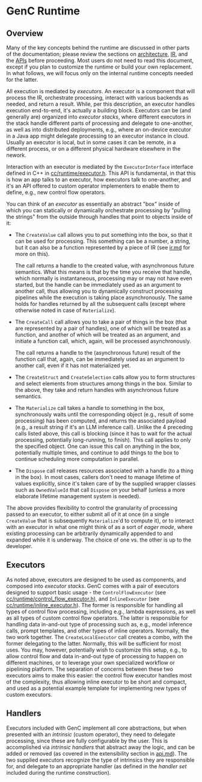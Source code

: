 # GenC Runtime

## Overview

Many of the key concepts behind the runtime are discussed in other parts of the
documentation; please review the sections on [architecture](architecture.md),
[IR](ir.md), and the [APIs](api.md) before proceeding. Most users do not need to
read this document, except if you plan to customize the runtime or build your
own replacement. In what follows, we will focus only on the internal runtime
concepts needed for the latter.

All execution is mediated by *executors*. An executor is a component that will
process the IR, orchestrate processing, interact with various backends as
needed, and return a result. While, per this description, an executor handles
execution end-to-end, it's actually a building block. Executors can be (and
generally are) organized into *executor stacks*, where different executors in
the stack handle different parts of processing and delegate to one-another,
as well as into distributed deployments, e.g., where an on-device executor in
a Java app might delegate processing to an executor instance in cloud. Usually
an executor is local, but in some cases it can be remote, in a different
process, or on a different physical hardware elsewhere in the nework.

Interaction with an executor is mediated by the `ExecutorInterface` interface
defined in C++ in [cc/runtime/executor.h](../cc/runtime/executor.h). This API is
fundamental, in that this is how an app talks to an executor, how executors
talk to one-another, and it's an API offered to custom operator implementers to
enable them to define, e.g., new control flow operators.

You can think of an *executor* as essentially an abstract "box" inside of
which you can statically or dynamically orchestrate processing by "pulling the
strings" from the outside through handles that point to objects inside of it:

*   The `CreateValue` call allows you to put something into the box, so that it
    can be used for processing. This something can be a number, a string, but
    it can also be a function represented by a piece of IR (see [ir.md](ir.md)
    for more on this).

    The call returns a handle to the created value, with asynchronous future
    semantics. What this means is that by the time you receive that handle,
    which normally is instantaneous, processing may or may not have even
    started, but the handle can be immediately used as an argument to another
    call, thus allowing you to dynamically construct processing pipelines while
    the execution is taking place asynchronously. The same holds for handles
    returned by all the subsequent calls (except where otherwise noted in case
    of `Materialize`).

*   The `CreateCall` call allows you to take a pair of things in the box (that
    are represented by a pair of handles), one of which will be treated as a
    function, and another of which will be treated as an argument, and initiate
    a function call, which, again, will be processed asynchronously.

    The call returns a handle to the (asynchronous future) result of the
    function call that, again, can be immediately used as an argument to
    another call, even if it has not materialized yet.

*   The `CreateStruct` and `CreateSelection` calls allow you to form structures
    and select elements from structures among things in the box. Similar to
    the above, they take and return handles with asynchronous future semantics.

*   The `Materialize` call takes a handle to something in the box,
    synchronously waits until the corresponding object (e.g., result of some
    processing) has been computed, and returns the associated payload (e.g.,
    a result string if it's an LLM inference call). Unlike the 4 preceding
    calls listed above, this call is blocking (since it has to wait for the
    actual processing, potentially long-running, to finish). This call applies
    to only the specified object. One can issue this call on anything in the
    box, potentially multiple times, and continue to add things to the box to
    continue scheduling more computation in parallel.

*   The `Dispose` call releases resources associated with a handle (to a thing
    in the box). In most cases, callers don't need to manage lifetime of values
    explicitly, since it's taken care of by the supplied wrapper classes such as
    `OwnedValueId` that call `Dispose` on your behalf (unless a more elaborate
    lifetime management system is needed).

The above provides flexibility to control the granularity of processing passed
to an executor, to either submit all of it at once (in a single `CreateValue`
that is subsequently `Materialize`'d to compute it), or to interact with an
executor in what one might think of as a sort of *eager mode*, where existing
processing can be arbitrarily dynamically appended to and expanded while it is
underway. The choice of one vs. the other is up to the developer.

## Executors

As noted above, executors are designed to be used as components, and composed
into *executor stacks*. GenC comes with a pair of executors designed to support
basic usage - the `ControlFlowExecutor` (see
[cc/runtime/control_flow_executor.h](../cc/runtime/control_flow_executor.h)),
and `InlineExecutor` (see
[cc/runtime/inline_executor.h](../cc/runtime/inline_executor.h)). The former
is responsible for handling all types of control flow processing, including
e.g., lambda expressions, as well as all types of custom control flow operators.
The latter is responsible for handling data in-and-out type of processing
such as, e.g., model inference calls, prompt templates, and other types of
inline operators. Normally, the two work together. The `CreateLocalExecutor`
call creates a combo, with the former delegating to the latter. Normally, this
will be sufficient for most uses. You may, however, potentially wish to
customize this setup, e.g., to allow control flow and data in-and-out type of
processing to happen on different machines, or to leverage your own specialized
workflow or pipelining platform. The separation of concerns between these two
executors aims to make this easier: the control flow executor handles most of
the complexity, thus allowing inline executor to be short and compact, and used
as a potential example template for implementing new types of custom executors.

## Handlers

Executors included with GenC implement all core abstractions, but when presented
with an *intrinsic* (custom operator), they need to delegate processing, since
these are fully configurable by the user. This is accomplished via *intrinsic
handlers* that abstract away the logic, and can be added or removed (as covered
in the extensibility section in [api.md](api.md)). The two supplied executors
recognize the type of intrinsics they are responsible for, and delegate to an
appropriate handler (as defined in the *handler set* included during the runtime
construction).
